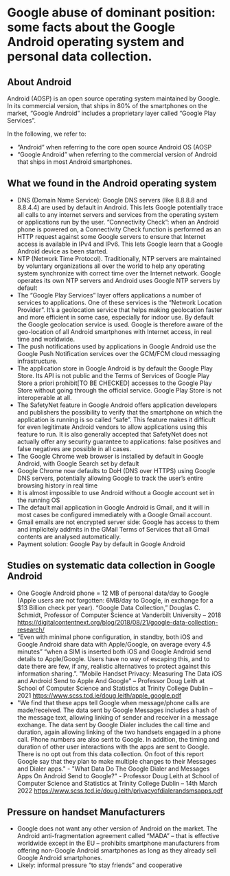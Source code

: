# Google abuse of dominant position: some facts about the Google Android operating system and personal data collection.

## About Android

Android (AOSP) is an open source operating system maintained by Google. In its commercial version, that ships in 80% of the smartphones on the market, “Google Android” includes a proprietary layer called “Google Play Services”.

In the following, we refer to:
- “Android” when referring to the core open source Android OS (AOSP
- “Google Android” when referring to the commercial version of Android that ships in most Android smartphones.

## What we found in the Android operating system

- DNS (Domain Name Service): Google DNS servers (like 8.8.8.8 and 8.8.4.4) are used by default in Android. This lets Google potentially trace all calls to any internet servers and services from the operating system or applications run by the user.
    “Connectivity Check”: when an Android phone is powered on, a Connectivity Check function is performed as an HTTP request against some Google servers to ensure that Internet access is available in IPv4 and IPv6. This lets Google learn that a Google Android device as been started.
- NTP (Network Time Protocol). Traditionally, NTP servers are maintained by voluntary organizations all over the world to help any operating system synchronize with correct time over the Internet network. Google operates its own NTP servers and Android uses Google NTP servers by default
- The “Google Play Services” layer offers applications a number of services to applications. One of these services is the “Network Location Provider”. It’s a geolocation service that helps making geolocation faster and more efficient in some case, especially for indoor use. By default the Google geolocation service is used. Google is therefore aware of the geo-location of all Android smartphones with Internet access, in real time and worldwide.
- The push notifications used by applications in Google Android use the Google Push Notification services over the GCM/FCM cloud messaging infrastructure.
- The application store in Google Android is by default the Google Play Store. Its API is not public and the Terms of Services of Google Play Store a priori prohibit[TO BE CHECKED] accesses to the Google Play Store without going through the official service. Google Play Store is not interoperable at all.
- The SafetyNet feature in Google Android offers application developers and publishers the possibility to verify that the smartphone on which the application is running is so called “safe”. This feature makes it difficult for even legitimate Android vendors to allow applications using this feature to run. It is also generally accepted that SafetyNet does not actually offer any security guarantee to applications: false positives and false negatives are possible in all cases.
- The Google Chrome web browser is installed by default in Google Android, with Google Search set by default
- Google Chrome now defaults to DoH (DNS over HTTPS) using Google DNS servers, potentially allowing Google to track the user’s entire browsing history in real time
- It is almost impossible to use Android without a Google account set in the running OS
- The default mail application in Google Android is Gmail, and it will in most cases be configured immediately with a Google Gmail account.
- Gmail emails are not encrypted server side: Google has access to them and implicitely addmits in the GMail Terms of Services that all Gmail contents are analysed automatically.
- Payment solution: Google Pay by default in Google Android

## Studies on systematic data collection in Google Android

- One Google Android phone = 12 MB of personal data/day to Google (Apple users are not forgotten: 6MB/day to Google, in exchange for a $13 Billion check per year). “Google Data Collection,” Douglas C. Schmidt, Professor of Computer Science at Vanderbilt University – 2018 https://digitalcontentnext.org/blog/2018/08/21/google-data-collection-research/
- “Even with minimal phone configuration, in standby, both iOS and Google Android share data with Apple/Google, on average every 4.5 minutes” “when a SIM is inserted both iOS and Google Android send details to Apple/Google. Users have no way of escaping this, and to date there are few, if any, realistic alternatives to protect against this information sharing.”. "Mobile Handset Privacy: Measuring The Data iOS and Android Send to Apple And Google" – Professor Doug Leith at School of Computer Science and Statistics at Trinity College Dublin – 2021 https://www.scss.tcd.ie/doug.leith/apple_google.pdf
- "We find that these apps tell Google when message/phone calls are made/received. The data sent by Google Messages includes a hash of the message text, allowing linking of sender and receiver in a message exchange. The data sent by Google Dialer includes the call time and duration, again allowing linking of the two handsets engaged in a phone call. Phone numbers are also sent to Google. In addition, the timing and duration of other user interactions with the apps are sent to Google. There is no opt out from this data collection. On foot of this report Google say that they plan to make multiple changes to their Messages and Dialer apps." - "What Data Do The Google Dialer and Messages Apps On Android Send to Google?" - Professor Doug Leith at School of Computer Science and Statistics at Trinity College Dublin – 14th March 2022 https://www.scss.tcd.ie/doug.leith/privacyofdialerandsmsapps.pdf

## Pressure on handset Manufacturers

  - Google does not want any other version of Android on the market. The Android anti-fragmentation agreement called “MADA” – that is effective worldwide except in the EU – prohibits smartphone manufacturers from offering non-Google Android smartphones as long as they already sell Google Android smartphones.
  - Likely: informal pressure “to stay friends” and cooperative
